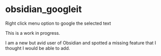 # obsidian_googleit
Right click menu option to google the selected text

This is a work in progress.

I am a new but avid user of Obsidian and spotted a missing feature that I thought I would be able to add. 
